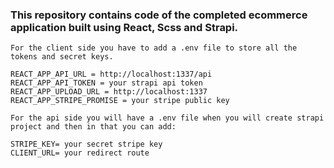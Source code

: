 ### This repository contains code of the completed ecommerce application built using React, Scss and Strapi.

```
For the client side you have to add a .env file to store all the tokens and secret keys.

REACT_APP_API_URL = http://localhost:1337/api 
REACT_APP_API_TOKEN = your strapi api token
REACT_APP_UPLOAD_URL = http://localhost:1337
REACT_APP_STRIPE_PROMISE = your stripe public key
```

```
For the api side you will have a .env file when you will create strapi project and then in that you can add:

STRIPE_KEY= your secret stripe key
CLIENT_URL= your redirect route
```


